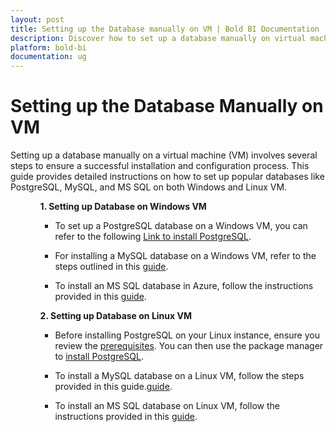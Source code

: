 ```yaml
---
layout: post
title: Setting up the Database manually on VM | Bold BI Documentation
description: Discover how to set up a database manually on virtual machine (VM) involves several steps to ensure a successful installation and configuration process.This guide provides detailed instructions on how to set up popular databases like PostgreSQL, MySQL, and MS SQL on both Windows and Linux VM, ensuring you can efficiently manage your database resources.
platform: bold-bi
documentation: ug
---
```

# Setting up the Database Manually on VM
Setting up a database manually on a virtual machine (VM) involves several steps to ensure a successful installation and configuration process. This guide provides detailed instructions on how to set up popular databases like PostgreSQL, MySQL, and MS SQL on both Windows and Linux VM.
<ul>
<ol>

**1. Setting up Database on Windows VM**

- To set up a PostgreSQL database on a Windows VM, you can refer to the following [Link to install PostgreSQL](https://www.postgresqltutorial.com/postgresql-getting-started/install-postgresql/).

- For installing a MySQL database on a Windows VM, refer to the steps outlined in this [guide](https://dev.mysql.com/doc/refman/8.3/en/windows-installation.html).

-  To install an MS SQL database in Azure, follow the instructions provided in this [guide](https://learn.microsoft.com/en-us/sql/database-engine/install-windows/install-sql-server?view=sql-server-ver16).
    
**2. Setting up Database on Linux VM**

   - Before installing PostgreSQL on your Linux instance, ensure you review the [prerequisites](https://help.boldbi.com/deploying-bold-bi/deploying-in-linux/prerequisites-linux/). You can then use the package manager to [install PostgreSQL](https://www.postgresql.org/download/linux/).

   - To install a MySQL database on a Linux VM, follow the steps provided in this guide.[guide](https://www.devart.com/dbforge/mysql/how-to-install-mysql-on-linux/).

   - To install an MS SQL database on Linux VM, follow the instructions provided in this [guide](https://phoenixnap.com/kb/sql-server-linux).
    
</ol>
</ul>


